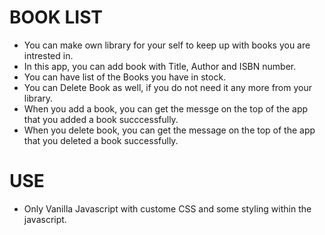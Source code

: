 # BOOK LIST
- You can make own library for your self to keep up with books you are intrested in. 
- In this app, you can add book with Title, Author and ISBN number. 
- You can have list of the Books you have in stock. 
- You can Delete Book as well, if you do not need it any more from your library. 
- When you add a book, you can get the messge on the top of the app that you added a book succcessfully. 
- When you delete book, you can get the message on the top of the app that you deleted a book successfully. 

# USE
- Only Vanilla Javascript with custome CSS and some styling within the javascript. 

